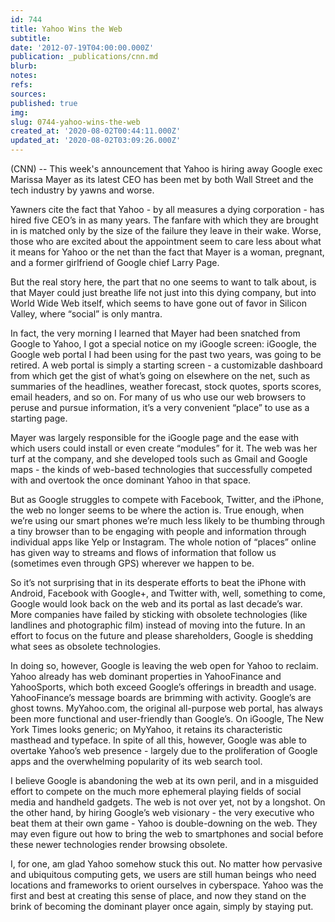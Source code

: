 ```yaml
---
id: 744
title: Yahoo Wins the Web
subtitle: 
date: '2012-07-19T04:00:00.000Z'
publication: _publications/cnn.md
blurb: 
notes: 
refs: 
sources: 
published: true
img: 
slug: 0744-yahoo-wins-the-web
created_at: '2020-08-02T00:44:11.000Z'
updated_at: '2020-08-02T03:09:26.000Z'
---
```

(CNN) -- This week's announcement that Yahoo is hiring away Google exec Marissa Mayer as its latest CEO has been met by both Wall Street and the tech industry by yawns and worse.

Yawners cite the fact that Yahoo - by all measures a dying corporation - has hired five CEO’s in as many years. The fanfare with which they are brought in is matched only by the size of the failure they leave in their wake. Worse, those who are excited about the appointment seem to care less about what it means for Yahoo or the net than the fact that Mayer is a woman, pregnant, and a former girlfriend of Google chief Larry Page.

But the real story here, the part that no one seems to want to talk about, is that Mayer could just breathe life not just into this dying company, but into World Wide Web itself, which seems to have gone out of favor in Silicon Valley, where “social” is only mantra.

In fact, the very morning I learned that Mayer had been snatched from Google to Yahoo, I got a special notice on my iGoogle screen: iGoogle, the Google web portal I had been using for the past two years, was going to be retired. A web portal is simply a starting screen - a customizable dashboard from which get the gist of what’s going on elsewhere on the net, such as summaries of the headlines, weather forecast, stock quotes, sports scores, email headers, and so on. For many of us who use our web browsers to peruse and pursue information, it’s a very convenient “place” to use as a starting page.

Mayer was largely responsible for the iGoogle page and the ease with which users could install or even create “modules” for it. The web was her turf at the company, and she developed tools such as Gmail and Google maps - the kinds of web-based technologies that successfully competed with and overtook the once dominant Yahoo in that space.

But as Google struggles to compete with Facebook, Twitter, and the iPhone, the web no longer seems to be where the action is. True enough, when we’re using our smart phones we’re much less likely to be thumbing through a tiny browser than to be engaging with people and information through individual apps like Yelp or Instagram. The whole notion of “places” online has given way to streams and flows of information that follow us (sometimes even through GPS) wherever we happen to be.

So it’s not surprising that in its desperate efforts to beat the iPhone with Android, Facebook with Google+, and Twitter with, well, something to come, Google would look back on the web and its portal as last decade’s war. More companies have failed by sticking with obsolete technologies (like landlines and photographic film) instead of moving into the future. In an effort to focus on the future and please shareholders, Google is shedding what sees as obsolete technologies.

In doing so, however, Google is leaving the web open for Yahoo to reclaim. Yahoo already has web dominant properties in YahooFinance and YahooSports, which both exceed Google’s offerings in breadth and usage. YahooFinance’s message boards are brimming with activity. Google’s are ghost towns. MyYahoo.com, the original all-purpose web portal, has always been more functional and user-friendly than Google’s. On iGoogle, The New York Times looks generic; on MyYahoo, it retains its characteristic masthead and typeface. In spite of all this, however, Google was able to overtake Yahoo’s web presence - largely due to the proliferation of Google apps and the overwhelming popularity of its web search tool.

I believe Google is abandoning the web at its own peril, and in a misguided effort to compete on the much more ephemeral playing fields of social media and handheld gadgets. The web is not over yet, not by a longshot.  On the other hand, by hiring Google’s web visionary - the very executive who beat them at their own game - Yahoo is double-downing on the web. They may even figure out how to bring the web to smartphones and social before these newer technologies render browsing obsolete.

I, for one, am glad Yahoo somehow stuck this out. No matter how pervasive and ubiquitous computing gets, we users are still human beings who need locations and frameworks to orient ourselves in cyberspace. Yahoo was the first and best at creating this sense of place, and now they stand on the brink of becoming the dominant player once again, simply by staying put.
